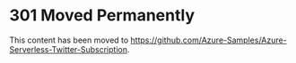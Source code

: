 # 301 Moved Permanently
This content has been moved to https://github.com/Azure-Samples/Azure-Serverless-Twitter-Subscription.

